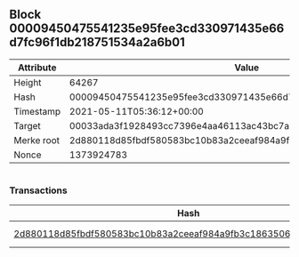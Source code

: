 ## Block 00009450475541235e95fee3cd330971435e66d7fc96f1db218751534a2a6b01

Attribute | Value
--- | ---
Height | 64267
Hash | 00009450475541235e95fee3cd330971435e66d7fc96f1db218751534a2a6b01
Timestamp | 2021-05-11T05:36:12+00:00
Target | 00033ada3f1928493cc7396e4aa46113ac43bc7ac52aab5d08e3934913716f64
Merke root | 2d880118d85fbdf580583bc10b83a2ceeaf984a9fb3c1863506217446cacd897
Nonce | 1373924783

```

```

### Transactions

Hash | Amount
--- | ---
[2d880118d85fbdf580583bc10b83a2ceeaf984a9fb3c1863506217446cacd897](2d880118d85fbdf580583bc10b83a2ceeaf984a9fb3c1863506217446cacd897.md) | 10.00000000 SKEPTI 
